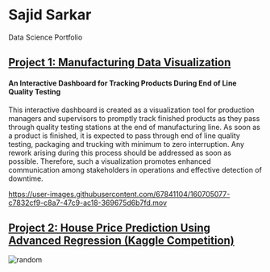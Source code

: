 # Sajid Sarkar
Data Science Portfolio

## [Project 1: Manufacturing Data Visualization](https://github.com/sajidsarkar/Manufacturing-Dash)
<H4>An Interactive Dashboard for Tracking Products During End of Line Quality Testing</H4>
This interactive dashboard is created as a visualization tool for production managers and supervisors to promptly track finished products as they pass through quality testing stations at the end of manufacturing line. As soon as a product is finished, it is expected to pass through end of line quality testing, packaging and trucking with minimum to zero interruption. Any rework arising during this process should be addressed as soon as possible. Therefore, such a visualization promotes enhanced communication among stakeholders in operations and effective detection of downtime.</br>

https://user-images.githubusercontent.com/67841104/160705077-c7832cf9-c8a7-47c9-ac18-369675d6b7fd.mov

## [Project 2: House Price Prediction Using Advanced Regression (Kaggle Competition)](https://github.com/sajidsarkar/Kaggle---House-Price---Advanced-Regression-Techniques/tree/master)

![random](https://user-images.githubusercontent.com/67841104/160713513-3d695b4b-9a45-44ff-803e-6ef39c102bec.png)
